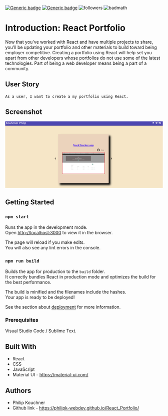   [![Generic badge](https://img.shields.io/badge/react-MIT-blue.svg)](https://shields.io/)
[![Generic badge](https://img.shields.io/badge/github_pages.js-MIT-blue.svg)](https://shields.io/)
  ![followers](https://img.shields.io/github/followers/PhilipK-webdev?logoColor=red&style=social)
  ![badmath](https://img.shields.io/github/languages/top/nielsenjared/badmath)
# Introduction: React Portfolio

Now that you've worked with React and have multiple projects to share, you'll be updating your portfolio and other materials to build toward being employer competitive. Creating a portfolio using React will help set you apart from other developers whose portfolios do not use some of the latest technologies.
Part of being a web developer means being a part of a community.
## User Story

```
As a user, I want to create a my portfolio using React.

```

## Screenshot

![](./src/images/react.PNG)

## Getting Started

### `npm start`

Runs the app in the development mode.<br />
Open [http://localhost:3000](http://localhost:3000) to view it in the browser.

The page will reload if you make edits.<br />
You will also see any lint errors in the console.

### `npm run build`

Builds the app for production to the `build` folder.<br />
It correctly bundles React in production mode and optimizes the build for the best performance.

The build is minified and the filenames include the hashes.<br />
Your app is ready to be deployed!

See the section about [deployment](https://facebook.github.io/create-react-app/docs/deployment) for more information.

### Prerequisites

Visual Studio Code / Sublime Text.

## Built With

- React
- CSS
- JavaScript
- Material UI - https://material-ui.com/ 

## Authors

- Philip Kouchner
- Github link - https://philipk-webdev.github.io/React_Portfolio/


